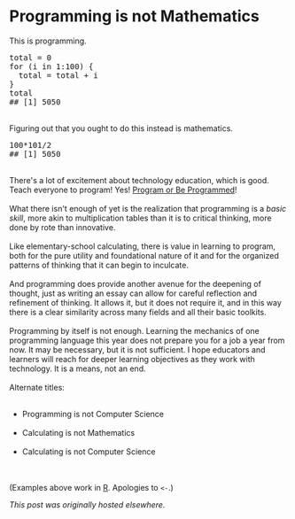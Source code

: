 # Programming is not Mathematics

<div>
<p>This is programming.<br>
</p>
<pre>total = 0
for (i in 1:100) {
  total = total + i
}
total
## [1] 5050</pre>
<br>
Figuring out that you ought to do this instead is mathematics.<br>
<pre>100*101/2
## [1] 5050</pre>
<br>
There's a lot of excitement about technology education, which is good. Teach everyone to program! Yes! <a href="http://www.rushkoff.com/program-or-be-programmed/">Program or Be Programmed</a>!<br>
<br>
What there isn't enough of yet is the realization that programming is a <em>basic skill</em>, more akin to multiplication tables than it is to critical thinking, more done by rote than innovative.<br>
<br>
Like elementary-school calculating, there is value in learning to program, both for the pure utility and foundational nature of it and for the organized patterns of thinking that it can begin to inculcate.<br>
<br>
And programming does provide another avenue for the deepening of thought, just as writing an essay can allow for careful reflection and refinement of thinking. It allows it, but it does not require it, and in this way there is a clear similarity across many fields and all their basic toolkits.<br>
<br>
Programming by itself is not enough. Learning the mechanics of one programming language this year does not prepare you for a job a year from now. It may be necessary, but it is not sufficient. I hope educators and learners will reach for deeper learning objectives as they work with technology. It is a means, not an end.<br>
<br>
Alternate titles:<br>
<ul>
<br>
	<li><span>Programming is not Computer Science</span></li>
<br>
	<li>Calculating is not Mathematics</li>
<br>
	<li>Calculating is not Computer Science</li>
<br>
</ul>
<br>
(Examples above work in <a href="http://www.r-project.org/">R</a>. Apologies to <code>&lt;-</code>.)<br>
</div>


*This post was originally hosted elsewhere.*
